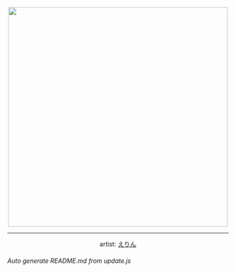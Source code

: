 
<p align="center">
  <img width="500" src="https://nekos.best/api/v2/neko/0416.png">
  <hr/>
  <center>
    artist: <a href="https://www.pixiv.net/en/artworks/88426800">えりん</a>
  </center>
</p>


###### Auto generate README.md from update.js

